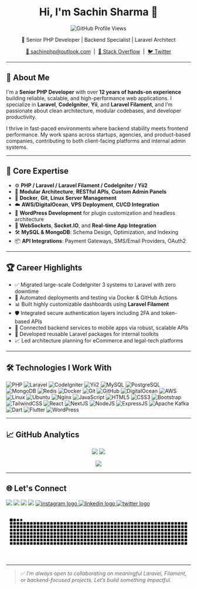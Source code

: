 <h1 align="center">Hi, I'm Sachin Sharma 👋</h1>
<p align="center">
  <img src="https://komarev.com/ghpvc/?username=suhasrkms&label=Profile%20Views&color=0e75b6&style=flat" alt="GitHub Profile Views"/>
</p>

<p align="center">
  💼 Senior PHP Developer | Backend Specialist | Laravel Architect  
</p>

<p align="center">
  <a href="mailto:sachinphp@outlook.com">📧 sachinphp@outlook.com</a> &nbsp;|&nbsp;
  <a href="https://stackoverflow.com/users/14259868/suhas-rkms">🧠 Stack Overflow</a> &nbsp;|&nbsp;
  <a href="https://twitter.com/RkmsSuhas">🐦 Twitter</a>
</p>

---

## 🚀 About Me

I'm a **Senior PHP Developer** with over **12 years of hands-on experience** building reliable, scalable, and high-performance web applications. I specialize in **Laravel**, **CodeIgniter**, **Yii**, and **Laravel Filament**, and I’m passionate about clean architecture, modular codebases, and developer productivity.

I thrive in fast-paced environments where backend stability meets frontend performance. My work spans across startups, agencies, and product-based companies, contributing to both client-facing platforms and internal admin systems.

---

## 🧠 Core Expertise

- ⚙️ **PHP / Laravel / Laravel Filament / CodeIgniter / Yii2**
- 🧱 **Modular Architecture**, **RESTful APIs**, **Custom Admin Panels**
- 🐳 **Docker**, **Git**, **Linux Server Management**
- ☁️ **AWS/DigitalOcean**, **VPS Deployment**, **CI/CD Integration**
- 🧩 **WordPress Development** for plugin customization and headless architecture
- 🔌 **WebSockets**, **Socket.IO**, and **Real-time App Integration**
- 🛠️ **MySQL & MongoDB**: Schema Design, Optimization, and Indexing
- 📦 **API Integrations**: Payment Gateways, SMS/Email Providers, OAuth2

---

## 🏆 Career Highlights

- ✅ Migrated large-scale CodeIgniter 3 systems to Laravel with zero downtime  
- 🔄 Automated deployments and testing via Docker & GitHub Actions  
- 📊 Built highly customizable dashboards using **Laravel Filament**  
- 🛡️ Integrated secure authentication layers including 2FA and token-based APIs  
- 🔄 Connected backend services to mobile apps via robust, scalable APIs  
- 🔧 Developed reusable Laravel packages for internal toolkits  
- 📈 Led architecture planning for eCommerce and legal-tech platforms

---

## 🛠️ Technologies I Work With

<p align="left">
  <img src="https://cdn.jsdelivr.net/gh/devicons/devicon/icons/php/php-original.svg" width="40" alt="PHP" />
  <img src="https://cdn.jsdelivr.net/gh/devicons/devicon/icons/laravel/laravel-plain-wordmark.svg" width="40" alt="Laravel" />
  <img src="https://cdn.jsdelivr.net/gh/devicons/devicon/icons/codeigniter/codeigniter-plain.svg" width="40" alt="CodeIgniter" />
  <img src="https://cdn.jsdelivr.net/gh/devicons/devicon/icons/yii/yii-original.svg" width="40" alt="Yii2" />
  <img src="https://cdn.jsdelivr.net/gh/devicons/devicon/icons/mysql/mysql-original-wordmark.svg" width="40" alt="MySQL" />
  <img src="https://cdn.jsdelivr.net/gh/devicons/devicon/icons/postgresql/postgresql-original.svg" height="50" width="50" alt="PostgreSQL" />
  <img src="https://cdn.jsdelivr.net/gh/devicons/devicon/icons/mongodb/mongodb-original.svg" height="50" width="50" alt="MongoDB" />
  <img src="https://cdn.jsdelivr.net/gh/devicons/devicon/icons/redis/redis-original.svg" height="50" width="50" alt="Redis" />
  <img src="https://cdn.jsdelivr.net/gh/devicons/devicon/icons/docker/docker-original-wordmark.svg" width="40" alt="Docker" />
  <img src="https://cdn.jsdelivr.net/gh/devicons/devicon/icons/git/git-original.svg" width="40" alt="Git" />
  <img src="https://cdn.jsdelivr.net/gh/devicons/devicon/icons/github/github-original.svg" height="50" width="50" alt="GitHub" />
  <img src="https://cdn.jsdelivr.net/gh/devicons/devicon/icons/digitalocean/digitalocean-original.svg" height="50" width="50" alt="DigitalOcean" />
  <img src="https://cdn.jsdelivr.net/gh/devicons/devicon/icons/amazonwebservices/amazonwebservices-line-wordmark.svg" height="50" width="50" alt="AWS" />
  <img src="https://cdn.jsdelivr.net/gh/devicons/devicon/icons/linux/linux-original.svg" width="40" alt="Linux" />
  <img src="https://cdn.jsdelivr.net/gh/devicons/devicon/icons/ubuntu/ubuntu-plain.svg" height="50" width="50" alt="Ubuntu" />
  <img src="https://cdn.jsdelivr.net/gh/devicons/devicon/icons/nginx/nginx-original.svg" height="50" width="50" alt="Nginx" />
  <img src="https://cdn.jsdelivr.net/gh/devicons/devicon/icons/javascript/javascript-original.svg" width="40" alt="JavaScript" />
  <img src="https://cdn.jsdelivr.net/gh/devicons/devicon/icons/html5/html5-original.svg" height="50" width="50" alt="HTML5" />
  <img src="https://cdn.jsdelivr.net/gh/devicons/devicon/icons/css3/css3-original.svg" height="50" width="50" alt="CSS3" />
  <img src="https://cdn.jsdelivr.net/gh/devicons/devicon/icons/bootstrap/bootstrap-original.svg" height="50" width="50" alt="Bootstrap" />
  <img src="https://cdn.jsdelivr.net/gh/devicons/devicon/icons/tailwindcss/tailwindcss-original-wordmark.svg" height="50" width="50" alt="TailwindCSS" />
  <img src="https://cdn.jsdelivr.net/gh/devicons/devicon/icons/react/react-original.svg" height="50" width="50" alt="React" />
  <img src="https://cdn.jsdelivr.net/gh/devicons/devicon/icons/nextjs/nextjs-original.svg" height="50" width="50" alt="NextJS" />
  <img src="https://cdn.jsdelivr.net/gh/devicons/devicon/icons/nodejs/nodejs-original.svg" height="50" width="50" alt="NodeJS" />
  <img src="https://cdn.jsdelivr.net/gh/devicons/devicon/icons/express/express-original.svg" height="50" width="50" alt="ExpressJS" />
  <img src="https://cdn.jsdelivr.net/gh/devicons/devicon/icons/apachekafka/apachekafka-original.svg" height="50" width="50" alt="Apache Kafka" />
  <img src="https://cdn.jsdelivr.net/gh/devicons/devicon/icons/dart/dart-original.svg" height="50" width="50" alt="Dart" />
  <img src="https://cdn.jsdelivr.net/gh/devicons/devicon/icons/flutter/flutter-original.svg" height="50" width="50" alt="Flutter" />
  <img src="https://cdn.jsdelivr.net/gh/devicons/devicon/icons/wordpress/wordpress-plain.svg" width="40" alt="WordPress" />
</p>

---

## 📈 GitHub Analytics

<p align="center">
  <img src="https://github-readme-stats.vercel.app/api?username=suhasrkms&show_icons=true&theme=tokyonight" width="48%" />
  <img src="https://github-readme-stats.vercel.app/api/top-langs/?username=suhasrkms&layout=compact&theme=tokyonight" width="48%" />
</p>

<p align="center">
  <img src="https://github-readme-streak-stats.herokuapp.com/?user=suhasrkms&theme=tokyonight" />
</p>

---

## 🌐 Let's Connect

<p align="left">
  <a href="mailto:sachinphp@outlook.com"><img src="https://img.shields.io/badge/Email-D14836?style=for-the-badge&logo=gmail&logoColor=white"/></a>
  <a href="https://twitter.com/RkmsSuhas"><img src="https://img.shields.io/badge/Twitter-1DA1F2?style=for-the-badge&logo=twitter&logoColor=white"/></a>
  <a href="https://stackoverflow.com/users/14259868/suhas-rkms"><img src="https://img.shields.io/badge/StackOverflow-FE7A16?style=for-the-badge&logo=stackoverflow&logoColor=white"/></a>
  <a href="https://www.youtube.com/channel/UCPj8ztcYe1D6SSuXPDpupeA"><img src="https://img.shields.io/badge/YouTube-FF0000?style=for-the-badge&logo=youtube&logoColor=white"/></a>
    <a href="https://www.instagram.com/dahiya_manish_0944/" target="_blank">
    <img src="https://img.shields.io/static/v1?message=Instagram&logo=instagram&label=&color=E4405F&logoColor=white&labelColor=&style=for-the-badge" height="35" alt="instagram logo"  />
  </a>
  <a href="https://www.linkedin.com/in/manish-dahiya-99a174280/" target="_blank">
    <img src="https://img.shields.io/static/v1?message=LinkedIn&logo=linkedin&label=&color=0077B5&logoColor=white&labelColor=&style=for-the-badge" height="35" alt="linkedin logo"  />
  </a>
  <a href="https://x.com/DahiyaManish00" target="_blank">
    <img src="https://img.shields.io/static/v1?message=Twitter&logo=twitter&label=&color=1DA1F2&logoColor=white&labelColor=&style=for-the-badge" height="35" alt="twitter logo"  />
  </a>
</p>


###

<img src="https://raw.githubusercontent.com/manishdahiya00/manishdahiya00/output/snake.svg" alt="Snake animation" />

###

---

> ✅ *I’m always open to collaborating on meaningful Laravel, Filament, or backend-focused projects. Let’s build something impactful.*
